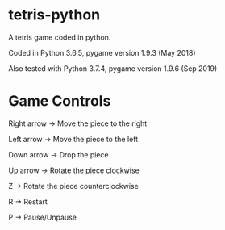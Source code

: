# tetris-python
A tetris game coded in python.

Coded in Python 3.6.5, pygame version 1.9.3 (May 2018)

Also tested with Python 3.7.4, pygame version 1.9.6 (Sep 2019)

# Game Controls

Right arrow -> Move the piece to the right

Left arrow -> Move the piece to the left

Down arrow -> Drop the piece

Up arrow -> Rotate the piece clockwise

Z -> Rotate the piece counterclockwise

R -> Restart

P -> Pause/Unpause
